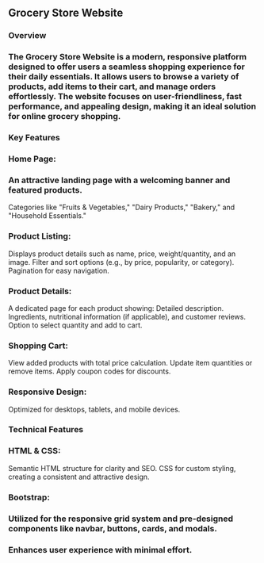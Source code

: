 ## Grocery Store Website
### Overview
### The Grocery Store Website is a modern, responsive platform designed to offer users a seamless shopping experience for their daily essentials. It allows users to browse a variety of products, add items to their cart, and manage orders effortlessly. The website focuses on user-friendliness, fast performance, and appealing design, making it an ideal solution for online grocery shopping.

### Key Features
### Home Page:

### An attractive landing page with a welcoming banner and featured products.
Categories like "Fruits & Vegetables," "Dairy Products," "Bakery," and "Household Essentials."

### Product Listing:

Displays product details such as name, price, weight/quantity, and an image.
Filter and sort options (e.g., by price, popularity, or category).
Pagination for easy navigation.
### Product Details:

A dedicated page for each product showing:
Detailed description.
Ingredients, nutritional information (if applicable), and customer reviews.
Option to select quantity and add to cart.
### Shopping Cart:

View added products with total price calculation.
Update item quantities or remove items.
Apply coupon codes for discounts.

### Responsive Design:

Optimized for desktops, tablets, and mobile devices.
### Technical Features
### HTML & CSS:

Semantic HTML structure for clarity and SEO.
CSS for custom styling, creating a consistent and attractive design.
### Bootstrap:

### Utilized for the responsive grid system and pre-designed components like navbar, buttons, cards, and modals.
### Enhances user experience with minimal effort.
